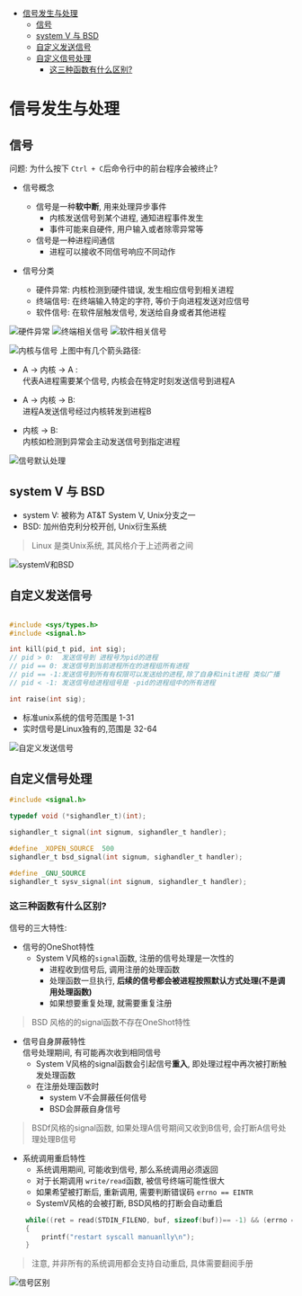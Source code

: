 - [信号发生与处理](#信号发生与处理)
  - [信号](#信号)
  - [system V 与 BSD](#system-v-与-bsd)
  - [自定义发送信号](#自定义发送信号)
  - [自定义信号处理](#自定义信号处理)
    - [这三种函数有什么区别?](#这三种函数有什么区别)


# 信号发生与处理

## 信号

问题: 为什么按下 ```Ctrl + C```后命令行中的前台程序会被终止?

* 信号概念  
  * 信号是一种**软中断**, 用来处理异步事件
      * 内核发送信号到某个进程, 通知进程事件发生
      * 事件可能来自硬件, 用户输入或者除零异常等
  * 信号是一种进程间通信
    * 进程可以接收不同信号响应不同动作

* 信号分类
  * 硬件异常: 内核检测到硬件错误, 发生相应信号到相关进程
  * 终端信号: 在终端输入特定的字符, 等价于向进程发送对应信号
  * 软件信号: 在软件层触发信号, 发送给自身或者其他进程

![硬件异常](./pic/硬件异常.png)
![终端相关信号](./pic/终端相关信号.png)
![软件相关信号](./pic/软件相关信号.png)

![内核与信号](./pic/内核与信号.png)
上图中有几个箭头路径:
* A -> 内核 -> A :   
代表A进程需要某个信号, 内核会在特定时刻发送信号到进程A

* A -> 内核 -> B:  
  进程A发送信号经过内核转发到进程B

* 内核 -> B:  
内核如检测到异常会主动发送信号到指定进程


![信号默认处理](./pic/信号默认处理.png)


## system V 与 BSD

* system V: 被称为 AT&T System V, Unix分支之一
* BSD: 加州伯克利分校开创, Unix衍生系统

> Linux 是类Unix系统, 其风格介于上述两者之间

![systemV和BSD](./pic/systemV和BSD.png)

## 自定义发送信号

```C

#include <sys/types.h>
#include <signal.h>

int kill(pid_t pid, int sig);
// pid > 0:  发送信号到 进程号为pid的进程
// pid == 0: 发送信号到当前进程所在的进程组所有进程
// pid == -1:发送信号到所有有权限可以发送给的进程,除了自身和init进程 类似广播
// pid < -1: 发送信号给进程组号是 -pid的进程组中的所有进程

int raise(int sig);
```

* 标准unix系统的信号范围是 1-31
* 实时信号是Linux独有的,范围是 32-64

![自定义发送信号](./pic/自定义发送信号.png)

## 自定义信号处理

```C
#include <signal.h>

typedef void (*sighandler_t)(int);

sighandler_t signal(int signum, sighandler_t handler);

#define _XOPEN_SOURCE  500
sighandler_t bsd_signal(int signum, sighandler_t handler);

#define _GNU_SOURCE
sighandler_t sysv_signal(int signum, sighandler_t handler);
```

### 这三种函数有什么区别?

信号的三大特性:

* 信号的OneShot特性  
  * System V风格的```signal```函数, 注册的信号处理是一次性的
    * 进程收到信号后, 调用注册的处理函数
    * 处理函数一旦执行, **后续的信号都会被进程按照默认方式处理(不是调用处理函数)**
    * 如果想要重复处理, 就需要重复注册
> BSD 风格的的signal函数不存在OneShot特性

* 信号自身屏蔽特性  
  信号处理期间, 有可能再次收到相同信号  
  * System V风格的signal函数会引起信号**重入**, 即处理过程中再次被打断触发处理函数
  * 在注册处理函数时  
    * system V不会屏蔽任何信号
    * BSD会屏蔽自身信号
> BSDf风格的signal函数, 如果处理A信号期间又收到B信号, 会打断A信号处理处理B信号

* 系统调用重启特性
  * 系统调用期间, 可能收到信号, 那么系统调用必须返回
  * 对于长期调用 ```write/read```函数, 被信号终端可能性很大
  * 如果希望被打断后, 重新调用, 需要判断错误码 ```errno == EINTR```
  * SystemV风格的会被打断, BSD风格的打断会自动重启

```C
    while((ret = read(STDIN_FILENO, buf, sizeof(buf))== -1) && (errno == EINTR))
    {
        printf("restart syscall manuanlly\n");
    }
```
> 注意, 并非所有的系统调用都会支持自动重启, 具体需要翻阅手册

![信号区别](./pic/信号区别.png)